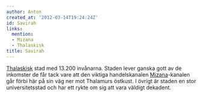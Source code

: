 ```yaml
---
author: Anton
created_at: '2012-03-14T19:24:24Z'
id: Savirah
links:
  mention:
  - Mizana
  - Thalaskisk
title: Savirah
---
```


[Thalaskisk] stad med 13.200 invånarna. Staden lever ganska gott av de inkomster de får tack vare
att den viktiga handelskanalen [Mizana]-kanalen går förbi här på sin väg ner mot Thalamurs östkust.
I övrigt är staden en stor universitetsstad och har ett rykte om sig att vara väldigt dekadent.

  [Thalaskisk]: Thalaskisk
  [Mizana]: Mizana
